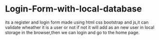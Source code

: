 # Login-Form-with-local-database
its a register and login form made using html css bootstrap and  js,it can validate wheather it is a user or not if not it will add as an new user in local storage in the browser,then we can login and go to the home page.
